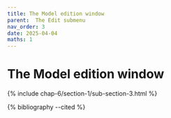 ```yaml
---
title: The Model edition window
parent:  The Edit submenu
nav_order: 3
date: 2025-04-04
maths: 1
---
```


# The Model edition window

{% include chap-6/section-1/sub-section-3.html %}

{% bibliography --cited %}

